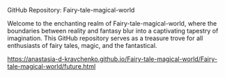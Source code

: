 GitHub Repository: Fairy-tale-magical-world

Welcome to the enchanting realm of Fairy-tale-magical-world, where the boundaries between reality 
and fantasy blur into a captivating tapestry of imagination. This GitHub repository serves as a 
treasure trove for all enthusiasts of fairy tales, magic, and the fantastical.

https://anastasia-d-kravchenko.github.io/Fairy-tale-magical-world/Fairy-tale-magical-world/future.html
